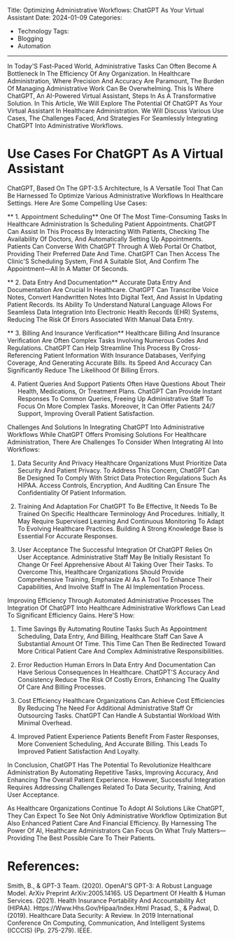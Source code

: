 Title: Optimizing Administrative Workflows: ChatGPT As Your Virtual Assistant
Date: 2024-01-09
Categories:
  - Technology
Tags:
  - Blogging
  - Automation
---

In Today'S Fast-Paced World, Administrative Tasks Can Often Become A Bottleneck In The Efficiency Of Any Organization. In Healthcare Administration, Where Precision And Accuracy Are Paramount, The Burden Of Managing Administrative Work Can Be Overwhelming. This Is Where ChatGPT, An AI-Powered Virtual Assistant, Steps In As A Transformative Solution. In This Article, We Will Explore The Potential Of ChatGPT As Your Virtual Assistant In Healthcare Administration. We Will Discuss Various Use Cases, The Challenges Faced, And Strategies For Seamlessly Integrating ChatGPT Into Administrative Workflows.

# Use Cases For ChatGPT As A Virtual Assistant
ChatGPT, Based On The GPT-3.5 Architecture, Is A Versatile Tool That Can Be Harnessed To Optimize Various Administrative Workflows In Healthcare Settings. Here Are Some Compelling Use Cases:

** 1. Appointment Scheduling**
One Of The Most Time-Consuming Tasks In Healthcare Administration Is Scheduling Patient Appointments. ChatGPT Can Assist In This Process By Interacting With Patients, Checking The Availability Of Doctors, And Automatically Setting Up Appointments. Patients Can Converse With ChatGPT Through A Web Portal Or Chatbot, Providing Their Preferred Date And Time. ChatGPT Can Then Access The Clinic'S Scheduling System, Find A Suitable Slot, And Confirm The Appointment—All In A Matter Of Seconds.

** 2. Data Entry And Documentation**
Accurate Data Entry And Documentation Are Crucial In Healthcare. ChatGPT Can Transcribe Voice Notes, Convert Handwritten Notes Into Digital Text, And Assist In Updating Patient Records. Its Ability To Understand Natural Language Allows For Seamless Data Integration Into Electronic Health Records (EHR) Systems, Reducing The Risk Of Errors Associated With Manual Data Entry.

** 3. Billing And Insurance Verification**
Healthcare Billing And Insurance Verification Are Often Complex Tasks Involving Numerous Codes And Regulations. ChatGPT Can Help Streamline This Process By Cross-Referencing Patient Information With Insurance Databases, Verifying Coverage, And Generating Accurate Bills. Its Speed And Accuracy Can Significantly Reduce The Likelihood Of Billing Errors.

4. Patient Queries And Support
Patients Often Have Questions About Their Health, Medications, Or Treatment Plans. ChatGPT Can Provide Instant Responses To Common Queries, Freeing Up Administrative Staff To Focus On More Complex Tasks. Moreover, It Can Offer Patients 24/7 Support, Improving Overall Patient Satisfaction.

Challenges And Solutions In Integrating ChatGPT Into Administrative Workflows
While ChatGPT Offers Promising Solutions For Healthcare Administration, There Are Challenges To Consider When Integrating AI Into Workflows:

1. Data Security And Privacy
Healthcare Organizations Must Prioritize Data Security And Patient Privacy. To Address This Concern, ChatGPT Can Be Designed To Comply With Strict Data Protection Regulations Such As HIPAA. Access Controls, Encryption, And Auditing Can Ensure The Confidentiality Of Patient Information.

2. Training And Adaptation
For ChatGPT To Be Effective, It Needs To Be Trained On Specific Healthcare Terminology And Procedures. Initially, It May Require Supervised Learning And Continuous Monitoring To Adapt To Evolving Healthcare Practices. Building A Strong Knowledge Base Is Essential For Accurate Responses.

3. User Acceptance
The Successful Integration Of ChatGPT Relies On User Acceptance. Administrative Staff May Be Initially Resistant To Change Or Feel Apprehensive About AI Taking Over Their Tasks. To Overcome This, Healthcare Organizations Should Provide Comprehensive Training, Emphasize AI As A Tool To Enhance Their Capabilities, And Involve Staff In The AI Implementation Process.

Improving Efficiency Through Automated Administrative Processes
The Integration Of ChatGPT Into Healthcare Administrative Workflows Can Lead To Significant Efficiency Gains. Here'S How:

1. Time Savings
By Automating Routine Tasks Such As Appointment Scheduling, Data Entry, And Billing, Healthcare Staff Can Save A Substantial Amount Of Time. This Time Can Then Be Redirected Toward More Critical Patient Care And Complex Administrative Responsibilities.

2. Error Reduction
Human Errors In Data Entry And Documentation Can Have Serious Consequences In Healthcare. ChatGPT'S Accuracy And Consistency Reduce The Risk Of Costly Errors, Enhancing The Quality Of Care And Billing Processes.

3. Cost Efficiency
Healthcare Organizations Can Achieve Cost Efficiencies By Reducing The Need For Additional Administrative Staff Or Outsourcing Tasks. ChatGPT Can Handle A Substantial Workload With Minimal Overhead.

4. Improved Patient Experience
Patients Benefit From Faster Responses, More Convenient Scheduling, And Accurate Billing. This Leads To Improved Patient Satisfaction And Loyalty.

In Conclusion, ChatGPT Has The Potential To Revolutionize Healthcare Administration By Automating Repetitive Tasks, Improving Accuracy, And Enhancing The Overall Patient Experience. However, Successful Integration Requires Addressing Challenges Related To Data Security, Training, And User Acceptance.

As Healthcare Organizations Continue To Adopt AI Solutions Like ChatGPT, They Can Expect To See Not Only Administrative Workflow Optimization But Also Enhanced Patient Care And Financial Efficiency. By Harnessing The Power Of AI, Healthcare Administrators Can Focus On What Truly Matters—Providing The Best Possible Care To Their Patients.

# References:

Smith, B., & GPT-3 Team. (2020). OpenAI'S GPT-3: A Robust Language Model. ArXiv Preprint ArXiv:2005.14165.
US Department Of Health & Human Services. (2021). Health Insurance Portability And Accountability Act (HIPAA). Https://Www.Hhs.Gov/Hipaa/Index.Html
Prasad, S., & Padwal, D. (2019). Healthcare Data Security: A Review. In 2019 International Conference On Computing, Communication, And Intelligent Systems (ICCCIS) (Pp. 275-279). IEEE.


